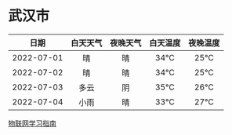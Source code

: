 # 武汉市
|日期|白天天气|夜晚天气|白天温度|夜晚温度|
|:--:|:--:|:--:|:--:|:--:|
|2022-07-01|晴|晴|34℃|25℃|
|2022-07-02|晴|晴|34℃|25℃|
|2022-07-03|多云|阴|35℃|26℃|
|2022-07-04|小雨|晴|33℃|27℃|
 
[物联网学习指南](http://doc.lziqi.top/IoT)
